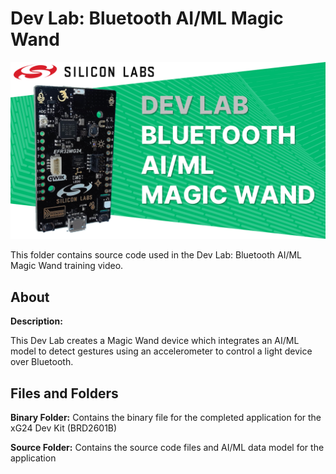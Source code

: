 # Dev Lab: Bluetooth AI/ML Magic Wand
![Silicon Labs - Dev Lab - Bluetooth AI/ML Magic Wand](Images/SiliconLabs-DevLab-BT-AI-ML-Magic-Wand.png)

This folder contains source code used in the Dev Lab: Bluetooth AI/ML Magic Wand training video.

## About

**Description:**

This Dev Lab creates a Magic Wand device which integrates an AI/ML model to detect gestures using an accelerometer to control a light device over Bluetooth.

## Files and Folders

**Binary Folder:** Contains the binary file for the completed application for the xG24 Dev Kit (BRD2601B)

**Source Folder:** Contains the source code files and AI/ML data model for the application


